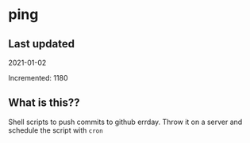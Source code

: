# ping

## Last updated
2021-01-02

Incremented: 1180

## What is this??
Shell scripts to push commits to github errday. Throw it on a server and schedule the script with `cron`

